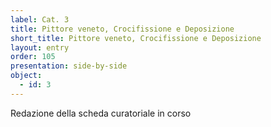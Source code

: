 ```yaml
---
label: Cat. 3
title: Pittore veneto, Crocifissione e Deposizione
short_title: Pittore veneto, Crocifissione e Deposizione
layout: entry
order: 105
presentation: side-by-side
object:
  - id: 3
---
```


Redazione della scheda curatoriale in corso

